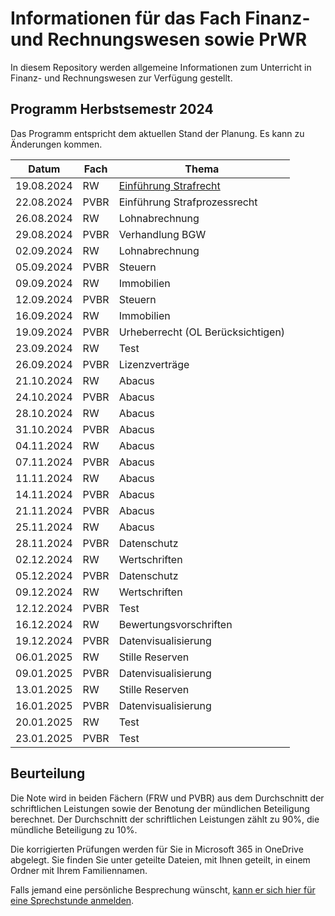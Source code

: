 # Informationen für das Fach Finanz- und Rechnungswesen sowie PrWR

In diesem Repository werden allgemeine Informationen zum Unterricht in
Finanz- und Rechnungswesen zur Verfügung gestellt.

## Programm Herbstsemestr 2024

Das Programm entspricht dem aktuellen Stand der Planung. Es kann zu
Änderungen kommen.


| Datum | Fach | Thema |
| ----- | ---- | ----- |
| 19.08.2024 | RW | [Einführung Strafrecht](240819/strafrecht.md) |
| 22.08.2024 | PVBR | Einführung Strafprozessrecht |
| 26.08.2024 | RW | Lohnabrechnung |
| 29.08.2024 | PVBR | Verhandlung BGW |
| 02.09.2024 | RW | Lohnabrechnung |
| 05.09.2024 | PVBR | Steuern |
| 09.09.2024 | RW | Immobilien |
| 12.09.2024 | PVBR | Steuern |
| 16.09.2024 | RW | Immobilien |
| 19.09.2024 | PVBR | Urheberrecht (OL Berücksichtigen) |
| 23.09.2024 | RW | Test |
| 26.09.2024 | PVBR | Lizenzverträge |
| 21.10.2024 | RW | Abacus |
| 24.10.2024 | PVBR | Abacus |
| 28.10.2024 | RW | Abacus |
| 31.10.2024 | PVBR | Abacus |
| 04.11.2024 | RW | Abacus |
| 07.11.2024 | PVBR | Abacus |
| 11.11.2024 | RW | Abacus |
| 14.11.2024 | PVBR | Abacus |
| 21.11.2024 | PVBR | Abacus |
| 25.11.2024 | RW | Abacus |
| 28.11.2024 | PVBR | Datenschutz |
| 02.12.2024 | RW | Wertschriften |
| 05.12.2024 | PVBR | Datenschutz |
| 09.12.2024 | RW | Wertschriften |
| 12.12.2024 | PVBR | Test |
| 16.12.2024 | RW | Bewertungsvorschriften |
| 19.12.2024 | PVBR | Datenvisualisierung |
| 06.01.2025 | RW | Stille Reserven |
| 09.01.2025 | PVBR | Datenvisualisierung |
| 13.01.2025 | RW | Stille Reserven |
| 16.01.2025 | PVBR | Datenvisualisierung |
| 20.01.2025 | RW | Test |
| 23.01.2025 | PVBR | Test |

## Beurteilung

Die Note wird in beiden Fächern (FRW und PVBR) aus dem Durchschnitt der schriftlichen Leistungen
sowie der Benotung der mündlichen Beteiligung berechnet. Der
Durchschnitt der schriftlichen Leistungen zählt zu 90%, die mündliche Beteiligung zu
10%.

Die korrigierten Prüfungen werden für Sie in Microsoft 365 in OneDrive
abgelegt. Sie finden Sie unter geteilte Dateien, mit Ihnen geteilt, in
einem Ordner mit Ihrem Familiennamen.


Falls jemand eine persönliche Besprechung wünscht, [kann er sich hier für
eine Sprechstunde anmelden](https://calendar.app.google/kPthfpWed3uPP1cC6).

